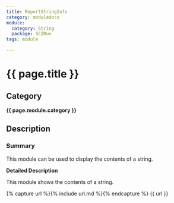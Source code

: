```yaml
---
title: ReportStringInfo
category: moduledocs
module:
  category: String
  package: SCIRun
tags: module

---
```


# {{ page.title }}

## Category

**{{ page.module.category }}**

## Description

### Summary

This module can be used to display the contents of a string.

**Detailed Description**

This module shows the contents of a string.

{% capture url %}{% include url.md %}{% endcapture %}
{{ url }}
